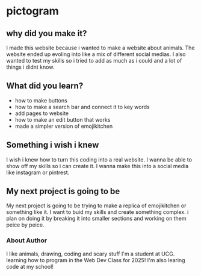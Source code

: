 # pictogram
## why did you make it?
I made this website because i wanted to make a website about animals. The website ended up evoling into like a mix of different social medias. I also wanted to test my skills so i tried to add as much as i could and a lot of things i didnt know.
## What did you learn?
- how to make buttons
- how to make a search bar and connect it to key words
- add pages to website
- how to make an edit button that works
- made a simpler version of emojikitchen
## Something i wish i knew
I wish i knew how to turn this coding into a real website. I wanna be able to show off my skills so i can create it. I wanna make this into a social media like instagram or pintrest.
## My next project is going to be
My next project is going to be trying to make a replica of emojikitchen or something like it. I want to buid my skills and create something complex. i plan on doing it by breaking it into smaller sections and working on them peice by peice.
### About Author
I like animals, drawing, coding and scary stuff
I'm a student at UCG. learning how to program in the Web Dev Class for 2025! I'm also learing code at my school! 

